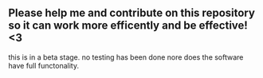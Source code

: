 ## Please help me and contribute on this repository so it can work more efficently and be effective! <3

this is in a beta stage. no testing has been done nore does the software have full functonality.
